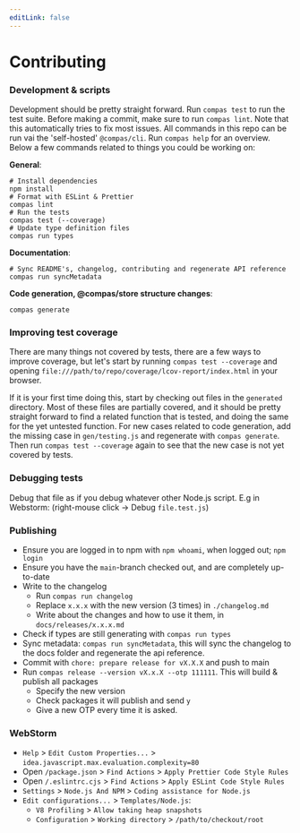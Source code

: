 ```yaml
---
editLink: false
---
```


# Contributing

### Development & scripts

Development should be pretty straight forward. Run `compas test` to run the test
suite. Before making a commit, make sure to run `compas lint`. Note that this
automatically tries to fix most issues. All commands in this repo can be run vai
the 'self-hosted' `@compas/cli`. Run `compas help` for an overview. Below a few
commands related to things you could be working on:

**General**:

```
# Install dependencies
npm install
# Format with ESLint & Prettier
compas lint
# Run the tests
compas test (--coverage)
# Update type definition files
compas run types
```

**Documentation**:

```
# Sync README's, changelog, contributing and regenerate API reference
compas run syncMetadata
```

**Code generation, @compas/store structure changes**:

```
compas generate
```

### Improving test coverage

There are many things not covered by tests, there are a few ways to improve
coverage, but let's start by running `compas test --coverage` and opening
`file:///path/to/repo/coverage/lcov-report/index.html` in your browser.

If it is your first time doing this, start by checking out files in the
`generated` directory. Most of these files are partially covered, and it should
be pretty straight forward to find a related function that is tested, and doing
the same for the yet untested function. For new cases related to code
generation, add the missing case in `gen/testing.js` and regenerate with
`compas generate`. Then run `compas test --coverage` again to see that the new
case is not yet covered by tests.

### Debugging tests

Debug that file as if you debug whatever other Node.js script. E.g in Webstorm:
(right-mouse click -> Debug `file.test.js`)

### Publishing

- Ensure you are logged in to npm with `npm whoami`, when logged out;
  `npm login`
- Ensure you have the `main`-branch checked out, and are completely up-to-date
- Write to the changelog
  - Run `compas run changelog`
  - Replace `x.x.x` with the new version (3 times) in `./changelog.md`
  - Write about the changes and how to use it them, in `docs/releases/x.x.x.md`
- Check if types are still generating with `compas run types`
- Sync metadata: `compas run syncMetadata`, this will sync the changelog to the
  docs folder and regenerate the api reference.
- Commit with `chore: prepare release for vX.X.X` and push to main
- Run `compas release --version vX.x.X --otp 111111`. This will build & publish
  all packages
  - Specify the new version
  - Check packages it will publish and send `y`
  - Give a new OTP every time it is asked.

### WebStorm

- `Help` > `Edit Custom Properties...` >
  `idea.javascript.max.evaluation.complexity=80`
- Open `/package.json` > `Find Actions` > `Apply Prettier Code Style Rules`
- Open `/.eslintrc.cjs` > `Find Actions` > `Apply ESLint Code Style Rules`
- `Settings` > `Node.js And NPM` > `Coding assistance for Node.js`
- `Edit configurations...` > `Templates/Node.js`:
  - `V8 Profiling` > `Allow taking heap snapshots`
  - `Configuration` > `Working directory` > `/path/to/checkout/root`
